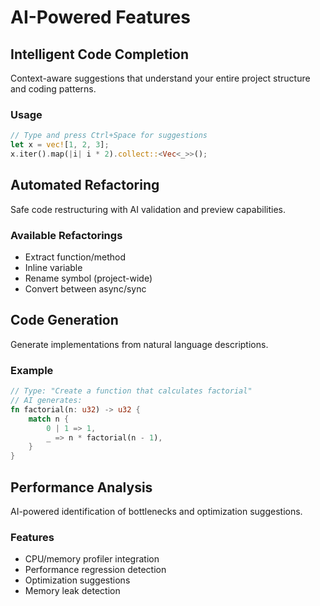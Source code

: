 # AI-Powered Features

## Intelligent Code Completion

Context-aware suggestions that understand your entire project structure and coding patterns.

### Usage

```rust
// Type and press Ctrl+Space for suggestions
let x = vec![1, 2, 3];
x.iter().map(|i| i * 2).collect::<Vec<_>>();
```

## Automated Refactoring

Safe code restructuring with AI validation and preview capabilities.

### Available Refactorings
- Extract function/method
- Inline variable
- Rename symbol (project-wide)
- Convert between async/sync

## Code Generation

Generate implementations from natural language descriptions.

### Example

```rust
// Type: "Create a function that calculates factorial"
// AI generates:
fn factorial(n: u32) -> u32 {
    match n {
        0 | 1 => 1,
        _ => n * factorial(n - 1),
    }
}
```

## Performance Analysis

AI-powered identification of bottlenecks and optimization suggestions.

### Features
- CPU/memory profiler integration
- Performance regression detection
- Optimization suggestions
- Memory leak detection

